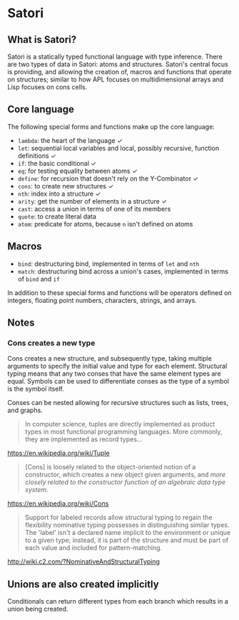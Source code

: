 # Satori

## What is Satori?
Satori is a statically typed functional language with type inference. There are
two types of data in Satori: atoms and structures. Satori's central focus is
providing, and allowing the creation of, macros and functions that operate on
structures; similar to how APL focuses on multidimensional arrays and Lisp
focuses on cons cells.

## Core language
The following special forms and functions make up the core language:
* `lambda`: the heart of the language ✓
* `let`: sequential local variables and local, possibly recursive, function
  definitions ✓
* `if`: the basic conditional ✓
* `eq`: for testing equality between atoms ✓
* `define`: for recursion that doesn't rely on the Y-Combinator ✓
* `cons`: to create new structures ✓
* `nth`: index into a structure ✓
* `arity`: get the number of elements in a structure ✓
* `cast`: access a union in terms of one of its members
* `quote`: to create literal data
* `atom`: predicate for atoms, because `n` isn't defined on atoms

## Macros
* `bind`: destructuring bind, implemented in terms of `let` and `nth`
* `match`: destructuring bind across a union's cases, implemented in terms of
  `bind` and `if`

In addition to these special forms and functions will be operators defined on
integers, floating point numbers, characters, strings, and arrays.

## Notes

### Cons creates a new type
Cons creates a new structure, and subsequently type, taking multiple arguments
to specify the initial value and type for each element. Structural typing means
that any two conses that have the same element types are equal. Symbols can be
used to differentiate conses as the type of a symbol is the symbol itself.

Conses can be nested allowing for recursive structures such as lists, trees, and
graphs.

> In computer science, tuples are directly implemented as product types in most
> functional programming languages. More commonly, they are implemented as
> record types...

https://en.wikipedia.org/wiki/Tuple

> [Cons] is loosely related to the object-oriented notion of a constructor,
> which creates a new object given arguments, and *more closely related to the
> constructor function of an algebraic data type system*.

https://en.wikipedia.org/wiki/Cons

> Support for labeled records allow structural typing to regain the flexibility
> nominative typing possesses in distinguishing similar types. The 'label' isn't
> a declared name implicit to the environment or unique to a given type;
> instead, it is part of the structure and must be part of each value and
> included for pattern-matching.

http://wiki.c2.com/?NominativeAndStructuralTyping

## Unions are also created implicitly
Conditionals can return different types from each branch which results in a
union being created.
